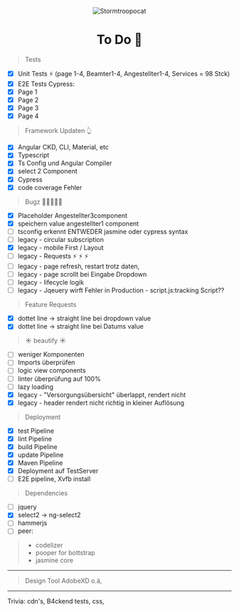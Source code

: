 <span style="text-align: center">

![Stormtroopocat](https://octodex.github.com/images/nyantocat.gif "The Nyan")

</span>
<h1 style="text-align: center" >To Do &#128058;</h1>

> Tests

- [x]   Unit Tests :zap: (page 1-4, Beamter1-4, Angestellter1-4, Services = 98 Stck)
- [x]   E2E Tests Cypress:
  - [x]   Page 1
  - [x]   Page 2
  - [x]   Page 3
  - [x]   Page 4

> Framework Updaten :point_up_2:

- [x] Angular CKD, CLI, Material, etc
- [x] Typescript
- [x] Ts Config und Angular Compiler
- [x] select 2 Component
- [x] Cypress
- [x] code coverage Fehler

> Bugz :bug::bug::bug::bug::bug:

- [x] Placeholder Angestellter3component
- [x] speichern value angestellter1 component
- [ ] tsconfig erkennt ENTWEDER jasmine oder cypress syntax
- [ ] legacy - circular subscription
- [x] legacy - mobile First / Layout
- [ ] legacy - Requests :zap: :zap: :zap:
- [ ] legacy - page refresh, restart trotz daten, 
- [ ] legacy - page scrollt bei Eingabe Dropdown
- [ ] legacy - lifecycle logik
- [ ] legacy - Jqeuery wirft Fehler in Production - script.js:tracking Script??

> Feature Requests

- [x] dottet line -> straight line bei dropdown value
- [x] dottet line -> straight line bei Datums value

> :sunny: beautify :sunny:

- [ ] weniger Komponenten
- [ ] Imports überprüfen
- [ ] logic view components
- [ ] linter überprüfung auf 100%
- [ ] lazy loading
- [x] legacy - "Versorgungsübersicht" überlappt, rendert nicht 
- [x] legacy - header rendert nicht richtig in kleiner Auflösung

> Deployment

- [x] test Pipeline
- [x] lint Pipeline
- [x] build Pipeline
- [x] update Pipeline
- [x] Maven Pipeline
- [x] Deployment auf TestServer
- [ ] E2E pipeline, Xvfb install

> Dependencies

- [ ] jquery
- [x] select2 -> ng-select2
- [ ] hammerjs
- [ ] peer:

> - codelizer
> - pooper for bottstrap
> - jasmine core
----
> Design Tool AdobeXD o.ä,
---
Trivia:
cdn's, B4ckend tests, css,
